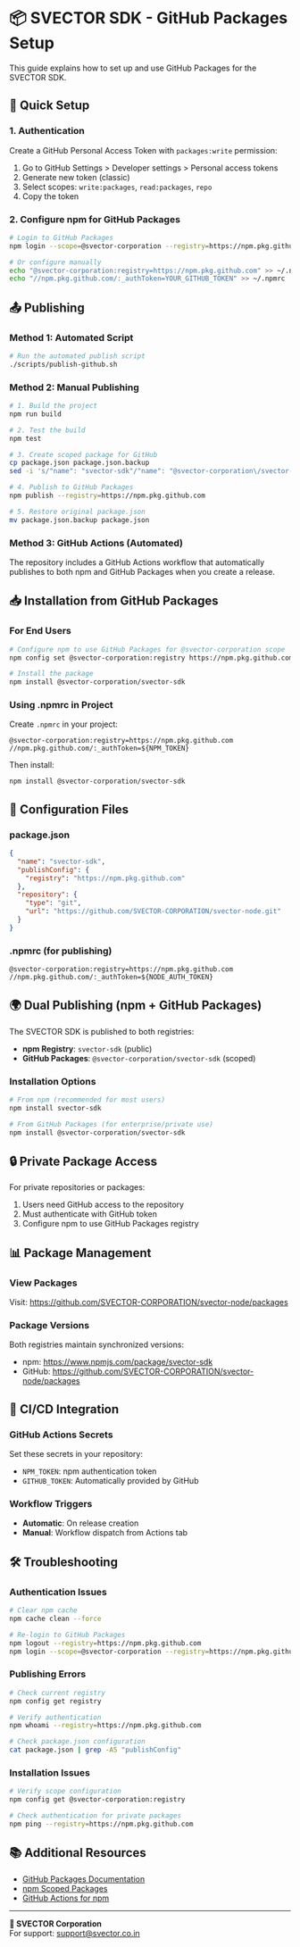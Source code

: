 # 📦 SVECTOR SDK - GitHub Packages Setup

This guide explains how to set up and use GitHub Packages for the SVECTOR SDK.

## 🚀 Quick Setup

### 1. Authentication

Create a GitHub Personal Access Token with `packages:write` permission:

1. Go to GitHub Settings > Developer settings > Personal access tokens
2. Generate new token (classic)
3. Select scopes: `write:packages`, `read:packages`, `repo`
4. Copy the token

### 2. Configure npm for GitHub Packages

```bash
# Login to GitHub Packages
npm login --scope=@svector-corporation --registry=https://npm.pkg.github.com

# Or configure manually
echo "@svector-corporation:registry=https://npm.pkg.github.com" >> ~/.npmrc
echo "//npm.pkg.github.com/:_authToken=YOUR_GITHUB_TOKEN" >> ~/.npmrc
```

## 📤 Publishing

### Method 1: Automated Script

```bash
# Run the automated publish script
./scripts/publish-github.sh
```

### Method 2: Manual Publishing

```bash
# 1. Build the project
npm run build

# 2. Test the build
npm test

# 3. Create scoped package for GitHub
cp package.json package.json.backup
sed -i 's/"name": "svector-sdk"/"name": "@svector-corporation\/svector-sdk"/' package.json

# 4. Publish to GitHub Packages
npm publish --registry=https://npm.pkg.github.com

# 5. Restore original package.json
mv package.json.backup package.json
```

### Method 3: GitHub Actions (Automated)

The repository includes a GitHub Actions workflow that automatically publishes to both npm and GitHub Packages when you create a release.

## 📥 Installation from GitHub Packages

### For End Users

```bash
# Configure npm to use GitHub Packages for @svector-corporation scope
npm config set @svector-corporation:registry https://npm.pkg.github.com

# Install the package
npm install @svector-corporation/svector-sdk
```

### Using .npmrc in Project

Create `.npmrc` in your project:

```
@svector-corporation:registry=https://npm.pkg.github.com
//npm.pkg.github.com/:_authToken=${NPM_TOKEN}
```

Then install:

```bash
npm install @svector-corporation/svector-sdk
```

## 🔧 Configuration Files

### package.json
```json
{
  "name": "svector-sdk",
  "publishConfig": {
    "registry": "https://npm.pkg.github.com"
  },
  "repository": {
    "type": "git",
    "url": "https://github.com/SVECTOR-CORPORATION/svector-node.git"
  }
}
```

### .npmrc (for publishing)
```
@svector-corporation:registry=https://npm.pkg.github.com
//npm.pkg.github.com/:_authToken=${NODE_AUTH_TOKEN}
```

## 🌍 Dual Publishing (npm + GitHub Packages)

The SVECTOR SDK is published to both registries:

- **npm Registry**: `svector-sdk` (public)
- **GitHub Packages**: `@svector-corporation/svector-sdk` (scoped)

### Installation Options

```bash
# From npm (recommended for most users)
npm install svector-sdk

# From GitHub Packages (for enterprise/private use)
npm install @svector-corporation/svector-sdk
```

## 🔒 Private Package Access

For private repositories or packages:

1. Users need GitHub access to the repository
2. Must authenticate with GitHub token
3. Configure npm to use GitHub Packages registry

## 📊 Package Management

### View Packages

Visit: https://github.com/SVECTOR-CORPORATION/svector-node/packages

### Package Versions

Both registries maintain synchronized versions:

- npm: https://www.npmjs.com/package/svector-sdk
- GitHub: https://github.com/SVECTOR-CORPORATION/svector-node/packages

## 🚀 CI/CD Integration

### GitHub Actions Secrets

Set these secrets in your repository:

- `NPM_TOKEN`: npm authentication token
- `GITHUB_TOKEN`: Automatically provided by GitHub

### Workflow Triggers

- **Automatic**: On release creation
- **Manual**: Workflow dispatch from Actions tab

## 🛠️ Troubleshooting

### Authentication Issues

```bash
# Clear npm cache
npm cache clean --force

# Re-login to GitHub Packages
npm logout --registry=https://npm.pkg.github.com
npm login --scope=@svector-corporation --registry=https://npm.pkg.github.com
```

### Publishing Errors

```bash
# Check current registry
npm config get registry

# Verify authentication
npm whoami --registry=https://npm.pkg.github.com

# Check package.json configuration
cat package.json | grep -A5 "publishConfig"
```

### Installation Issues

```bash
# Verify scope configuration
npm config get @svector-corporation:registry

# Check authentication for private packages
npm ping --registry=https://npm.pkg.github.com
```

## 📚 Additional Resources

- [GitHub Packages Documentation](https://docs.github.com/en/packages)
- [npm Scoped Packages](https://docs.npmjs.com/cli/v7/using-npm/scope)
- [GitHub Actions for npm](https://docs.github.com/en/actions/publishing-packages/publishing-nodejs-packages)

---

**🏢 SVECTOR Corporation**  
For support: support@svector.co.in
